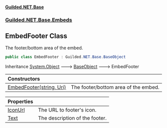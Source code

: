 #### [Guilded.NET.Base](Guilded_NET_Base.md 'Guilded.NET.Base')
### [Guilded.NET.Base.Embeds](Guilded_NET_Base.md#Guilded_NET_Base_Embeds 'Guilded.NET.Base.Embeds')
## EmbedFooter Class
The footer/bottom area of the embed.  
```csharp
public class EmbedFooter : Guilded.NET.Base.BaseObject
```

Inheritance [System.Object](https://docs.microsoft.com/en-us/dotnet/api/System.Object 'System.Object') &#129106; [BaseObject](BaseObject.md 'Guilded.NET.Base.BaseObject') &#129106; EmbedFooter  

| Constructors | |
| :--- | :--- |
| [EmbedFooter(string, Uri)](EmbedFooter_EmbedFooter(string_Uri).md 'Guilded.NET.Base.Embeds.EmbedFooter.EmbedFooter(string, System.Uri)') | The footer/bottom area of the embed.<br/> |

| Properties | |
| :--- | :--- |
| [IconUrl](EmbedFooter_IconUrl.md 'Guilded.NET.Base.Embeds.EmbedFooter.IconUrl') | The URL to footer's icon.<br/> |
| [Text](EmbedFooter_Text.md 'Guilded.NET.Base.Embeds.EmbedFooter.Text') | The description of the footer.<br/> |
